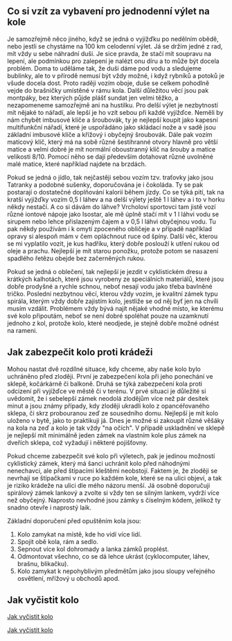 ## Co si vzít za vybavení pro jednodenní výlet na kole

Je samozřejmě něco jiného, když se jedná o vyjížďku po nedělním obědě, nebo jestli se chystáme na 100 km celodenní výlet. Já se držím jedné z rad, mít vždy u sebe náhradní duši. Je sice pravda, že stačí mít soupravu na lepení, ale podmínkou pro zalepení je nalézt onu díru a to může být docela problém. Doma to uděláme tak, že duši dáme pod vodu a sledujeme bublinky, ale to v přírodě nemusí být vždy možné, i když rybníků a potoků je všude docela dost. Proto raději vozím oboje, duše se celkem pohodlně vejde do brašničky umístěné v rámu kola. Další důležitou věcí jsou pak montpáky, bez kterých půjde plášť sundat jen velmi těžko, a nezapomeneme samozřejmě ani na hustilku. Pro delší výlet je nezbytností mít nějaké to nářadí, ale lepší je ho vzít sebou při každé vyjížďce. Neměli by nám chybět imbusové klíče a šroubovák, ty je nejlepší koupit jako kapesní multifunkční nářadí, které je uspořádáno jako skládací nože a v sadě jsou základní imbusové klíče a křížový i obyčejný šroubovák. Dále pak vozím maticový klíč, který má na sobě různé šestihranné otvory hlavně pro větší matice a velmi dobré je mít normální oboustranný klíč na šrouby a matice velikosti 8/10. Pomocí něho se dají především dotahovat různé uvolněné malé matice, které například najdete na brzdách.

Pokud se jedná o jídlo, tak nejčastěji sebou vozím tzv. traťovky jako jsou Tatranky a podobné sušenky, doporučována je i čokoláda. Ty se pak postarají o dostatečné doplňování kalorií během jízdy. Co se týká pití, tak na kratší vyjížďky vozím 0,5 l láhev a na delší výlety ještě 1 l láhev a i to v horku někdy nestačí. A co si dávám do láhve? Vrcholoví sportovci tam jistě vozí různé iontové nápoje jako Isostar, ale mě úplně stačí mít v 1 l láhvi vodu se sirupem nebo lehce přislazeným čajem a v 0,5 l láhvi obyčejnou vodu. Tu pak někdy používám i k omytí zpoceného obličeje a v případě například opravy si alespoň mám v čem opláchnout ruce od špíny. Další věc, kterou se mi vyplatilo vozit, je kus hadříku, který dobře poslouží k utření rukou od oleje a prachu. Nejlepší je mít starou ponožku, protože potom se nasazení spadlého řetězu obejde bez začerněných rukou.

Pokud se jedná o oblečení, tak nejlepší je jezdit v cyklistickém dresu a krátkých kalhotách, které jsou vyrobeny ze speciálních materiálů, které jsou dobře prodyšné a rychle schnou, neboť nesají vodu jako třeba bavlněné tričko. Poslední nezbytnou věcí, kterou vždy vozím, je kvalitní zámek typu spirála, kterým vždy dobře zajistím kolo, jestliže se od něj byť jen na chvíli musím vzdálit. Problémem vždy bývá najít nějaké vhodné místo, ke kterému své kolo připoutám, neboť se není dobré spoléhat pouze na uzamknutí jednoho z kol, protože kolo, které neodjede, je stejně dobře možné odnést na rameni.


## Jak zabezpečit kolo proti krádeži

Mohou nastat dvě rozdílné situace, kdy chceme, aby naše kolo bylo uchráněno před zloději. První je zabezpečení kola při jeho ponechání ve sklepě, kočárkárně či balkoně. Druhá se týká zabezpečení kola proti odcizení při vyjížďce ve městě či v terénu. V prvé situaci je důležité si uvědomit, že i sebelepší zámek neodolá zlodějům více než pár desítek minut a jsou známy případy, kdy zloději ukradli kolo z opancéřovaného sklepa, či skrz probouranou zeď ze sousedního domu. Nejlepší je mít kolo uloženo v bytě, jako to praktikuji já. Dnes je možné si zakoupit různé věšáky na kola na zeď a kolo je tak vždy "na očích". V případě uskladnění ve sklepě je nejlepší mít minimálně jeden zámek na vlastním kole plus zámek na dveřích sklepa, což vyžadují i některé pojišťovny.

Pokud chceme zabezpečit své kolo při výletech, pak je jedinou možností cyklistický zámek, který má šanci uchránit kolo před náhodnými nenechavci, ale před štípacími kleštěmi neobstojí. Faktem je, že zloději se nevrhají se štípačkami v ruce po každém kole, které se na ulici objeví, a tak je riziko krádeže na ulici dle mého názoru menší. Já osobně doporučuji spirálový zámek lankový a zvolte si vždy ten se silným lankem, vydrží více než obyčejný. Naprosto nevhodné jsou zámky s číselným kódem, jelikož ty snadno otevře i naprostý laik.

Základní doporučení před opuštěním kola jsou:
1. Kolo zamykat na místě, kde ho vidí více lidí.
2. Spojit obě kola, rám a sedlo.
3. Sepnout více kol dohromady a lanka zámků proplést.
4. Odmontovat všechno, co se dá lehce ukrást (cyklocomputer, láhev, brašnu, blikačku).
5. Kolo zamykat k nepohyblivým předmětům jako jsou sloupy veřejného osvětlení, mřížový u obchodů apod.

## Jak vyčistit kolo

[Jak vyčistit kolo](http://www.youtube.com/watch?v=wadJMR4PvMA)

[Jak vyčistit kolo](http://www.youtube.com/watch?v=kI4aV5R8dqw)

